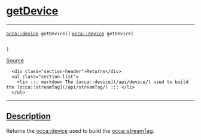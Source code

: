 
<h1 id="get-device">
 <a href="#/api/streamTag/getDevice" class="anchor">
   <span>getDevice</span>
  </a>
</h1>

<div class="signature">

<hr>

  <div class="definition-container">
    <div class="definition">
      <code class="desktop-only"><a href="#/api/device/">occa::device</a> getDevice()</code>
      <code class="mobile-only"><a href="#/api/device/">occa::device</a> getDevice(
    
)</code>
      <div class="flex-spacing"></div>
      <a href="https://github.com/libocca/occa/blob/6d155d0c/include/occa/core/streamTag.hpp#L76" target="_blank">Source</a>
    </div>
    <div class="description">

      <div class="section-header">Returns</div>
      <ul class="section-list">
        <li> ::: markdown The [occa::device](/api/device/) used to build the [occa::streamTag](/api/streamTag/) ::: </li>
      </ul>
</div>
  </div>

  <hr>
</div>


<h2 id="description">
 <a href="#/api/streamTag/getDevice?id=description" class="anchor">
   <span>Description</span>
  </a>
</h2>

Returns the [occa::device](/api/device/) used to build the [occa::streamTag](/api/streamTag/).
